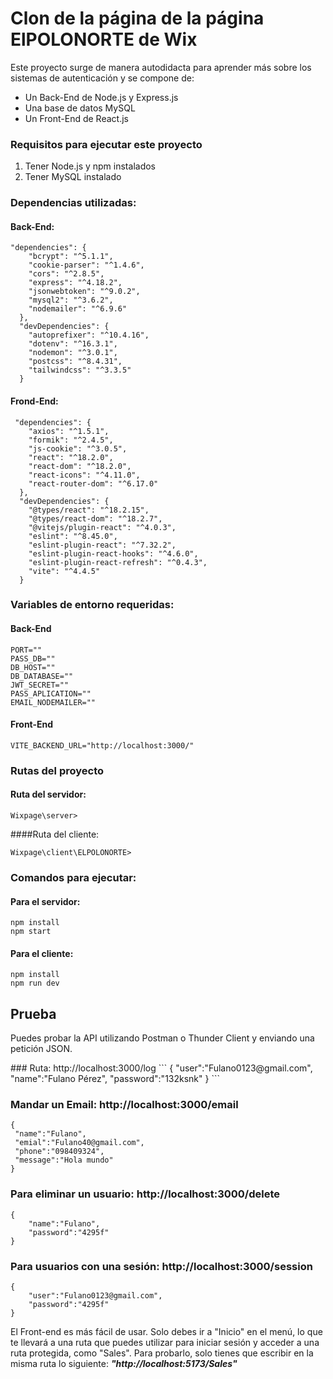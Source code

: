 # Clon de la página de la página ElPOLONORTE de Wix 


<p>
  Este proyecto surge de manera autodidacta para aprender más sobre los sistemas de autenticación y se compone de:
</p>

<ul>
  <li>Un Back-End de Node.js y Express.js</li>
  <li>Una base de datos MySQL</li>
  <li>Un Front-End de React.js</li>
</ul>


### Requisitos para ejecutar este proyecto

<ol>
  <li>Tener Node.js y npm instalados</li>
  <li>Tener MySQL instalado</li>
</ol>

### Dependencias utilizadas:
#### Back-End:

``` 
"dependencies": {
    "bcrypt": "^5.1.1",
    "cookie-parser": "^1.4.6",
    "cors": "^2.8.5",
    "express": "^4.18.2",
    "jsonwebtoken": "^9.0.2",
    "mysql2": "^3.6.2",
    "nodemailer": "^6.9.6"
  },
  "devDependencies": {
    "autoprefixer": "^10.4.16",
    "dotenv": "^16.3.1",
    "nodemon": "^3.0.1",
    "postcss": "^8.4.31",
    "tailwindcss": "^3.3.5"
  }
```
#### Frond-End:
```
 "dependencies": {
    "axios": "^1.5.1",
    "formik": "^2.4.5",
    "js-cookie": "^3.0.5",
    "react": "^18.2.0",
    "react-dom": "^18.2.0",
    "react-icons": "^4.11.0",
    "react-router-dom": "^6.17.0"
  },
  "devDependencies": {
    "@types/react": "^18.2.15",
    "@types/react-dom": "^18.2.7",
    "@vitejs/plugin-react": "^4.0.3",
    "eslint": "^8.45.0",
    "eslint-plugin-react": "^7.32.2",
    "eslint-plugin-react-hooks": "^4.6.0",
    "eslint-plugin-react-refresh": "^0.4.3",
    "vite": "^4.4.5"
  }
```
### Variables de entorno requeridas:
#### Back-End
```
PORT=""
PASS_DB=""
DB_HOST=""
DB_DATABASE=""
JWT_SECRET=""
PASS_APLICATION=""
EMAIL_NODEMAILER=""
```
#### Front-End
```
VITE_BACKEND_URL="http://localhost:3000/"
```
### Rutas del proyecto
#### Ruta del servidor:

```
Wixpage\server>
```
####Ruta del cliente:
```
Wixpage\client\ELPOLONORTE>
```

### Comandos para ejecutar:


#### Para el servidor:
```
npm install 
npm start
```
#### Para el cliente:
```
npm install 
npm run dev
```
## Prueba
<p>
Puedes probar la API utilizando Postman o Thunder Client y enviando una petición JSON.
</p>
### Ruta: http://localhost:3000/log
```
{
    "user":"Fulano0123@gmail.com",
    "name":"Fulano Pérez",
    "password":"132ksnk"
}
```

### Mandar un Email: http://localhost:3000/email
```
{
 "name":"Fulano", 
 "emial":"Fulano40@gmail.com", 
 "phone":"098409324", 
 "message":"Hola mundo"
}
```
### Para eliminar un usuario: http://localhost:3000/delete
```
{
    "name":"Fulano",
    "password":"4295f"
}
```
### Para usuarios con una sesión: http://localhost:3000/session
```
{
    "user":"Fulano0123@gmail.com",
    "password":"4295f"
}
```
<p>
  El Front-end es más fácil de usar. Solo debes ir a "Inicio" en el menú, lo que te llevará a una ruta que puedes utilizar para iniciar sesión y acceder a una ruta protegida, como "Sales". Para probarlo, solo tienes que escribir en la misma ruta lo siguiente: 
  <strong><i>"http://localhost:5173/Sales"</i></strong>
</p>

